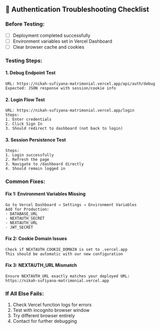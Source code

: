 ## 🔧 Authentication Troubleshooting Checklist

### Before Testing:
- [ ] Deployment completed successfully
- [ ] Environment variables set in Vercel Dashboard
- [ ] Clear browser cache and cookies

### Testing Steps:

#### 1. Debug Endpoint Test
```
URL: https://nikah-sufiyana-matrimonial.vercel.app/api/auth/debug
Expected: JSON response with session/cookie info
```

#### 2. Login Flow Test
```
URL: https://nikah-sufiyana-matrimonial.vercel.app/login
Steps:
1. Enter credentials
2. Click Sign In
3. Should redirect to dashboard (not back to login)
```

#### 3. Session Persistence Test
```
Steps:
1. Login successfully
2. Refresh the page
3. Navigate to /dashboard directly
4. Should remain logged in
```

### Common Fixes:

#### Fix 1: Environment Variables Missing
```
Go to Vercel Dashboard → Settings → Environment Variables
Add for Production:
- DATABASE_URL
- NEXTAUTH_SECRET  
- NEXTAUTH_URL
- JWT_SECRET
```

#### Fix 2: Cookie Domain Issues
```
Check if NEXTAUTH_COOKIE_DOMAIN is set to .vercel.app
This should be automatic with our new configuration
```

#### Fix 3: NEXTAUTH_URL Mismatch
```
Ensure NEXTAUTH_URL exactly matches your deployed URL:
https://nikah-sufiyana-matrimonial.vercel.app
```

### If All Else Fails:
1. Check Vercel function logs for errors
2. Test with incognito browser window
3. Try different browser entirely
4. Contact for further debugging
